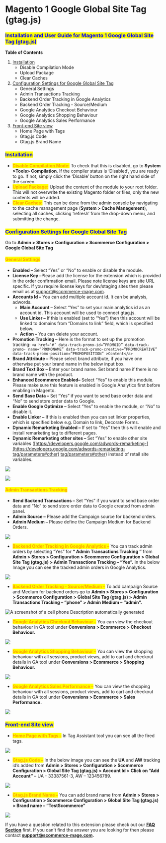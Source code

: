 # Magento 1 Google Global Site Tag (gtag.js)

### <mark style="color:blue;">Installation and User Guide for Magento 1 Google Global Site Tag (gtag.js)</mark>

**Table of Contents**

1. [Installation ](magento-1-google-global-site-tag-gtag.js.md#_bookmark0)
   * Disable Compilation Mode&#x20;
   * Upload Package&#x20;
   * Clear Caches&#x20;
2. [Configuration Settings for Google Global Site Tag ](magento-1-google-global-site-tag-gtag.js.md#_bookmark4)
   * General Settings&#x20;
   * Admin Transactions Tracking&#x20;
   * Backend Order Tracking in Google Analytics&#x20;
   * Backend Order Tracking - Source/Medium&#x20;
   * Google Analytics Checkout Behaviour&#x20;
   * Google Analytics Shopping Behaviour&#x20;
   * Google Analytics Sales Performance&#x20;
3. [Front-end Site view ](magento-1-google-global-site-tag-gtag.js.md#_bookmark12)
   * Home Page with Tags&#x20;
   * Gtag.js Code&#x20;
   * Gtag.js Brand Name&#x20;

### <mark style="color:blue;">Installation</mark> <a href="#bookmark0" id="bookmark0"></a>

* <mark style="color:orange;">**Disable Compilation Mode:**</mark> To check that this is disabled, go to **System >Tools> Compilation**. If the compiler status is ‘Disabled’, you are ready to go. If not, simply click the ‘Disable’ button on the right hand side of the screen.
* <mark style="color:orange;">**Upload Package:**</mark> Upload the content of the module to your root folder. This will not overwrite the existing Magento folder or files, only the new contents will be added.
* <mark style="color:orange;">**Clear Caches:**</mark> This can be done from the admin console by navigating to the cache management page (**System > Cache Management**), selecting all caches, clicking ‘refresh’ from the drop-down menu, and submitting the change.

### <mark style="color:blue;">Configuration Settings for Google Global Site Tag</mark> <a href="#bookmark4" id="bookmark4"></a>

Go to **Admin > Stores > Configuration > Scommerce Configuration > Google Global Site Tag**

#### <mark style="color:orange;">General Settings</mark> <a href="#bookmark5" id="bookmark5"></a>

* **Enabled –** Select “Yes” or “No” to enable or disable the module.
* **License Key –**&#x50;lease add the license for the extension which is provided in the order confirmation email. Please note license keys are site URL specific. If you require license keys for dev/staging sites then please email us at [support@scommerce-mage.com](mailto:support@scommerce-mage.com).
* **Accounts Id –** You can add multiple account id. It can be analysis, adwords.
  * **Main Account –** Select “Yes” to set your main analytics id as an account id. This account will be used to connect gtag.js.
  * **Use Linker –** If this is enabled (set to “Yes”) then this account will be linked to domains from “Domains to link” field, which is specified below.
  * **Action –** You can delete your account.
* **Promotion Tracking –** Here is the format to set up the promotion tracking: `<a href=’#’ data-track-promo-id=”PROMOID” data-track-promo- name=”PROMONAME” data-track-promo-creative=”PROMOCREATIVE” data-track-promo-position=”PROMOPOSITION” >Content</a>`
* **Brand Attribute –** Please select brand attribute, if you have one otherwise put your brand name in the below input box.
* **Brand Text Box –** Enter your brand name. Set brand name if there is no brand name with the product.
* **Enhanced Ecommerce Enabled–** Select “Yes” to enable this module. Please make sure this feature is enabled in Google Analytics first before enabling in Magento.
* **Send Base Data –** Set “Yes” if you want to send base order data and “No” to send store order data to Google.
* **Enable Google Optimize –** Select “Yes” to enable the module, or “No” to disable it.
* **Enable Linker –** If this is enabled then you can set linker properties, which is specified below e.g. Domain to link, Decorate Forms.
* **Dynamic Remarketing Enabled –** If set to “Yes” then this will enable and install remarketing tag to different pages.
* **Dynamic Remarketing other sites –** Set “Yes” to enable other site variables ([https://developers.google.com/adwords-remarketing-](https://developers.google.com/adwords-remarketing-tag/parameters#other) [tag/parameters#other](https://developers.google.com/adwords-remarketing-tag/parameters#other)) instead of retail site variables.

![](../../.gitbook/assets/m1gtag_general1.jpg)

![](../../.gitbook/assets/m1ua_general2.jpg)

#### <mark style="color:orange;">Admin Transactions Tracking</mark> <a href="#bookmark6" id="bookmark6"></a>

* **Send Backend Transactions –** Set “Yes” if you want to send base order data and “No” to send store order data to Google created from admin panel.
* **Admin Source –** Please add the Campaign source for backend orders.
* **Admin Medium –** Please define the Campaign Medium for Backend Orders.

![](../../.gitbook/assets/m1gtag_admintrans.jpg)

* <mark style="color:orange;">**Backend Order Tracking in Google Analytics –**</mark> You can track admin orders by selecting “Yes” for **“ Admin Transactions Tracking “** from **Admin > Stores > Configuration > Scommerce Configuration > Global Site Tag (gtag.js) > Admin Transactions Tracking – “Yes”.** In the below Image you can see the tracked admin orders in Google Analytics.

![](../../.gitbook/assets/m1gtag_backendordertracking.jpg)

* <mark style="color:orange;">**Backend Order Tracking - Source/Medium –**</mark> To add campaign Source and Medium for backend orders go to **Admin > Stores > Configuration > Scommerce Configuration > Global Site Tag (gtag.js) > Admin Transactions Tracking – “phone” > Admin Medium – “admin”.**

![A screenshot of a cell phone  Description automatically generated](<../../.gitbook/assets/5 (10)>)

* <mark style="color:orange;">**Google Analytics Checkout Behaviour –**</mark> You can view the checkout behaviour in GA tool under **Conversions > Ecommerce > Checkout Behaviour.**

![](../../.gitbook/assets/m1gtag_checkoutbeha.jpg)

* <mark style="color:orange;">**Google Analytics Shopping Behaviour –**</mark> You can view the shopping behaviour with all sessions, product views, add to cart and checkout details in GA tool under **Conversions > Ecommerce > Shopping Behaviour.**

![](<../../.gitbook/assets/7 (46)>)

* <mark style="color:orange;">**Google Analytics Sales Performance –**</mark> You can view the shopping behaviour with all sessions, product views, add to cart and checkout details in GA tool under **Conversions > Ecommerce > Sales Performance.**

![](<../../.gitbook/assets/8 (29)>)

### <mark style="color:blue;">Front-end Site view</mark> <a href="#bookmark12" id="bookmark12"></a>

* <mark style="color:orange;">**Home Page with Tags –**</mark> In Tag Assistant tool you can see all the fired tags.

![](../../.gitbook/assets/m1gtag_front1.jpg)

* <mark style="color:orange;">**Gtag.js Code –**</mark> In the below image you can see the **UA** and **AW** tracking id’s added from **Admin > Stores > Configuration > Scommerce Configuration > Global Site Tag (gtag.js) > Account Id > Click on “Add Account”** – UA - 33387561-3, AW – 123456789.

![](<../../.gitbook/assets/10 (45)>)

* <mark style="color:orange;">**Gtag.js Brand Name –**</mark> You can add brand name from **Admin > Stores > Configuration > Scommerce Configuration > Global Site Tag (gtag.js) > Brand name – “TestScommerce”**

![](<../../.gitbook/assets/11 (4)>)

If you have a question related to this extension please check out our [**FAQ Section**](https://www.scommerce-mage.com/magento-facebook-conversion-audience-tracking.html#faq) first. If you can't find the answer you are looking for then please contact [**support@scommerce-mage.com**](mailto:core@scommerce-mage.com)**.**
